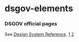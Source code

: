 # dsgov-elements


### DSGOV official pages
See [Design System Reference](http://dsgov.estaleiro.serpro.gov.br).
[1](https://xd.adobe.com/view/80b777d2-a9ea-4bb2-834b-b4ea9c8e45c3-d5e4/screen/781e58bc-42f6-4a6b-a978-7c16421ef510/variables/)
[2](https://xd.adobe.com/spec/7927f1ea-e05b-4e8a-5bf2-9c4931aae8d5-0f16/specs/)
